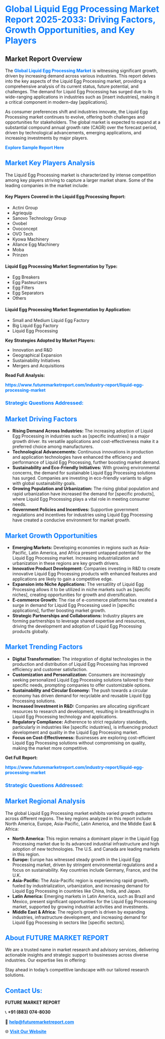 <h1 style="color: #007BFF;">Global Liquid Egg Processing Market Report 2025-2033: Driving Factors, Growth Opportunities, and Key Players</h1>

<section id="overview">
<h2>Market Report Overview</h2>
<p>The <a href="https://www.futuremarketreport.com/industry-report/liquid-egg-processing-market" style="color: #007BFF; text-decoration: none;"><strong>Global Liquid Egg Processing Market</strong></a> is witnessing significant growth, driven by increasing demand across various industries. This report delves into the key aspects of the Liquid Egg Processing market, providing a comprehensive analysis of its current status, future potential, and challenges. The demand for Liquid Egg Processing has surged due to its wide-ranging applications in industries such as [insert industries], making it a critical component in modern-day [applications].</p>
<p>As consumer preferences shift and industries innovate, the Liquid Egg Processing market continues to evolve, offering both challenges and opportunities for stakeholders. The global market is expected to expand at a substantial compound annual growth rate (CAGR) over the forecast period, driven by technological advancements, emerging applications, and increasing investments by major players.</p>
</section>

<section id="overview">
<p><a href="https://www.futuremarketreport.com/request-sample/reportId=124317" style="color: #007BFF; text-decoration: none;"><strong>Explore Sample Report Here</strong></a></p>
</section>

<section id="key-players">
<h2 style="color: #007BFF;">Market Key Players Analysis</h2>
<p>The Liquid Egg Processing market is characterized by intense competition among key players striving to capture a larger market share. Some of the leading companies in the market include:</p>
<h4>Key Players Covered in the Liquid Egg Processing Report:</h4>
<ul><li>Actini Group</li><li>Agriequip</li><li>Sanovo Technology Group</li><li>Ovobel</li><li>Ovoconcept</li><li>OVO Tech</li><li>Kyowa Machinery</li><li>Allance Egg Machinery</li><li>Moba</li><li>Prinzen</li></ul>
<h4>Liquid Egg Processing Market Segmentation by Type:</h4>
<ul><li>Egg Breakers</li><li>Egg Pasteurizers</li><li>Egg Filters</li><li>Egg Separators</li><li>Others</li></ul>

<h4>Liquid Egg Processing Market Segmentation by Application:</h4>
<ul><li>Small and Medium Liquid Egg Factory</li><li>Big Liquid Egg Factory</li><li>Liquid Egg Processing</li></ul>
<p><strong>Key Strategies Adopted by Market Players:</strong></p>
<ul>
<li>Innovation and R&D</li>
<li>Geographical Expansion</li>
<li>Sustainability Initiatives</li>
<li>Mergers and Acquisitions</li>
</ul>
</section>

<section>
<p><strong>Read Full Analysis: </strong></p><a href="https://www.futuremarketreport.com/industry-report/liquid-egg-processing-market" style="color: #007BFF; text-decoration: none;"><strong>https://www.futuremarketreport.com/industry-report/liquid-egg-processing-market</strong></a>
<h3 style="color: #007BFF;">Strategic Questions Addressed:</h3>
</section>

<section id="driving-factors">
<h2 style="color: #007BFF;">Market Driving Factors</h2>
<ul>
<li><strong>Rising Demand Across Industries:</strong> The increasing adoption of Liquid Egg Processing in industries such as [specific industries] is a major growth driver. Its versatile applications and cost-effectiveness make it a preferred choice among manufacturers.</li>
<li><strong>Technological Advancements:</strong> Continuous innovations in production and application technologies have enhanced the efficiency and performance of Liquid Egg Processing, further boosting market demand.</li>
<li><strong>Sustainability and Eco-Friendly Initiatives:</strong> With growing environmental concerns, the demand for sustainable Liquid Egg Processing solutions has surged. Companies are investing in eco-friendly variants to align with global sustainability goals.</li>
<li><strong>Growing Population and Urbanization:</strong> The rising global population and rapid urbanization have increased the demand for [specific products], where Liquid Egg Processing plays a vital role in meeting consumer needs.</li>
<li><strong>Government Policies and Incentives:</strong> Supportive government regulations and incentives for industries using Liquid Egg Processing have created a conducive environment for market growth.</li>
</ul>
</section>

<section id="growth-opportunities">
<h2 style="color: #007BFF;">Market Growth Opportunities</h2>
<ul>
<li><strong>Emerging Markets:</strong> Developing economies in regions such as Asia-Pacific, Latin America, and Africa present untapped potential for the Liquid Egg Processing market. Increasing industrialization and urbanization in these regions are key growth drivers.</li>
<li><strong>Innovative Product Development:</strong> Companies investing in R&D to create innovative Liquid Egg Processing products with enhanced features and applications are likely to gain a competitive edge.</li>
<li><strong>Expansion into Niche Applications:</strong> The versatility of Liquid Egg Processing allows it to be utilized in niche markets such as [specific niches], creating opportunities for growth and diversification.</li>
<li><strong>E-commerce Growth:</strong> The rise of e-commerce platforms has created a surge in demand for Liquid Egg Processing used in [specific applications], further boosting market growth.</li>
<li><strong>Strategic Partnerships and Collaborations:</strong> Industry players are forming partnerships to leverage shared expertise and resources, driving the development and adoption of Liquid Egg Processing products globally.</li>
</ul>
</section>

<section id="trending-factors">
<h2 style="color: #007BFF;">Market Trending Factors</h2>
<ul>
<li><strong>Digital Transformation:</strong> The integration of digital technologies in the production and distribution of Liquid Egg Processing has improved efficiency and customer satisfaction.</li>
<li><strong>Customization and Personalization:</strong> Consumers are increasingly seeking personalized Liquid Egg Processing solutions tailored to their specific needs, prompting companies to offer customizable options.</li>
<li><strong>Sustainability and Circular Economy:</strong> The push towards a circular economy has driven demand for recyclable and reusable Liquid Egg Processing solutions.</li>
<li><strong>Increased Investment in R&D:</strong> Companies are allocating significant resources to research and development, resulting in breakthroughs in Liquid Egg Processing technology and applications.</li>
<li><strong>Regulatory Compliance:</strong> Adherence to strict regulatory standards, particularly in industries like [specific industries], is influencing product development and quality in the Liquid Egg Processing market.</li>
<li><strong>Focus on Cost-Effectiveness:</strong> Businesses are exploring cost-efficient Liquid Egg Processing solutions without compromising on quality, making the market more competitive.</li>
</ul>
</section>

<section>
<p><strong>Get Full Report: </strong></p><a href="https://www.futuremarketreport.com/industry-report/liquid-egg-processing-market" style="color: #007BFF; text-decoration: none;"><strong>https://www.futuremarketreport.com/industry-report/liquid-egg-processing-market</strong></a>
<h3 style="color: #007BFF;">Strategic Questions Addressed:</h3>
</section>


<section id="regional-analysis">
<h2 style="color: #007BFF;">Market Regional Analysis</h2>
<p>The global Liquid Egg Processing market exhibits varied growth patterns across different regions. The key regions analyzed in this report include North America, Europe, Asia-Pacific, Latin America, and the Middle East & Africa:</p>
<ul>
<li><strong>North America:</strong> This region remains a dominant player in the Liquid Egg Processing market due to its advanced industrial infrastructure and high adoption of new technologies. The U.S. and Canada are leading markets in this region.</li>
<li><strong>Europe:</strong> Europe has witnessed steady growth in the Liquid Egg Processing market, driven by stringent environmental regulations and a focus on sustainability. Key countries include Germany, France, and the U.K.</li>
<li><strong>Asia-Pacific:</strong> The Asia-Pacific region is experiencing rapid growth, fueled by industrialization, urbanization, and increasing demand for Liquid Egg Processing in countries like China, India, and Japan.</li>
<li><strong>Latin America:</strong> Emerging markets in Latin America, such as Brazil and Mexico, present significant opportunities for the Liquid Egg Processing market, supported by growing industrial activities and investments.</li>
<li><strong>Middle East & Africa:</strong> The region’s growth is driven by expanding industries, infrastructure development, and increasing demand for Liquid Egg Processing in sectors like [specific sectors].</li>
</ul>
</section>

<footer>
<h2 style="color: #007BFF;">About FUTURE MARKET REPORT</h2>
<p>We are a trusted name in market research and advisory services, delivering actionable insights and strategic support to businesses across diverse industries. Our expertise lies in offering:</p>

<p>Stay ahead in today’s competitive landscape with our tailored research solutions.</p>

<h2 style="color: #007BFF;">Contact Us:</h2>
<p><strong>FUTURE MARKET REPORT</strong></p>
<p>📞 <strong>+91 (883) 074-8030</strong></p>
<p>📧 <strong><a href="mailto:help@futuremarketreport.com" style="color: #007BFF;">help@futuremarketreport.com</a></strong></p>
<p>🌐 <strong><a href="https://www.futuremarketreport.com/" style="color: #007BFF;">Visit Our Website</a></strong></p>
</footer>